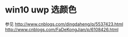 # win10 uwp 选颜色

<!--more-->
<!-- CreateTime:2020/3/5 9:26:17 -->


<div id="toc"></div>
<!-- csdn -->

<!-- 草稿 -->

参见 http://www.cnblogs.com/dingdaheng/p/5537423.html
http://www.cnblogs.com/FaDeKongJian/p/6108426.html

